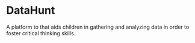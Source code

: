 # DataHunt

A platform to that aids children in gathering and analyzing data in order to foster critical thinking skills.